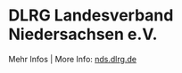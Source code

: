 # DLRG Landesverband Niedersachsen e.V.

Mehr Infos | More Info: [nds.dlrg.de](https://nds.dlrg.de/)
